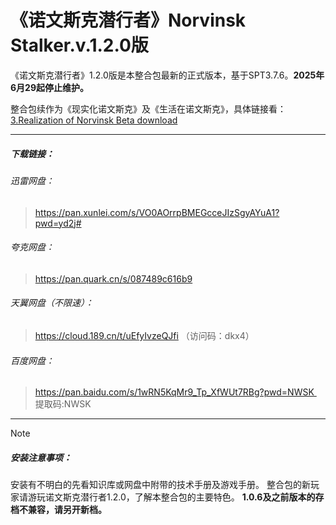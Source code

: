 

# 《诺文斯克潜行者》Norvinsk Stalker.v.1.2.0版

《诺文斯克潜行者》1.2.0版是本整合包最新的正式版本，基于SPT3.7.6。**2025年6月29起停止维护。**

整合包续作为《现实化诺文斯克》及《生活在诺文斯克》，具体链接看：[3.Realization of Norvinsk Beta download](3.Realization%20of%20Norvinsk%20Beta%20download.md)

---
##### 下载链接： 
###### 迅雷网盘：
>https://pan.xunlei.com/s/VO0AOrrpBMEGcceJIzSgyAYuA1?pwd=yd2j#

###### 夸克网盘：
>https://pan.quark.cn/s/087489c616b9

###### 天翼网盘（不限速）：
>https://cloud.189.cn/t/uEfyIvzeQJfi 
>（访问码：dkx4）

###### 百度网盘：
>https://pan.baidu.com/s/1wRN5KqMr9_Tp_XfWUt7RBg?pwd=NWSK  
>提取码:NWSK  


---
> [!NOTE]
> ##### 安装注意事项：
> 安装有不明白的先看知识库或网盘中附带的技术手册及游戏手册。
>整合包的新玩家请游玩诺文斯克潜行者1.2.0，了解本整合包的主要特色。
>**1.0.6及之前版本的存档不兼容，请另开新档。**

